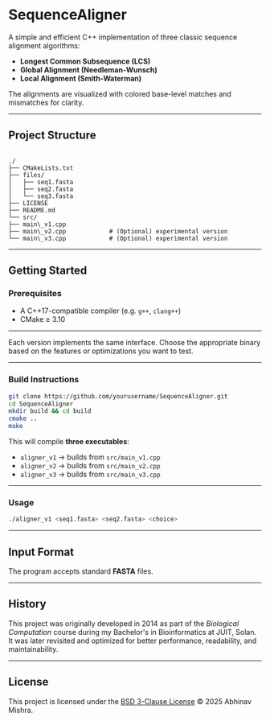 
# SequenceAligner

A simple and efficient C++ implementation of three classic sequence alignment algorithms:  
- **Longest Common Subsequence (LCS)**
- **Global Alignment (Needleman-Wunsch)**
- **Local Alignment (Smith-Waterman)**

The alignments are visualized with colored base-level matches and mismatches for clarity.

---

## Project Structure

```

./
├── CMakeLists.txt         
├── files/              
│   ├── seq1.fasta
│   ├── seq2.fasta
│   └── seq3.fasta
├── LICENSE      
├── README.md        
└── src/            
├── main\_v1.cpp   
├── main\_v2.cpp            # (Optional) experimental version
└── main\_v3.cpp            # (Optional) experimental version

````

---

## Getting Started

### Prerequisites

- A C++17-compatible compiler (e.g. `g++`, `clang++`)
- CMake ≥ 3.10

---

Each version implements the same interface. Choose the appropriate binary based on the features or optimizations you want to test.

---

### Build Instructions

```bash
git clone https://github.com/yourusername/SequenceAligner.git
cd SequenceAligner
mkdir build && cd build
cmake ..
make
```

This will compile **three executables**:

* `aligner_v1` → builds from `src/main_v1.cpp`
* `aligner_v2` → builds from `src/main_v2.cpp`
* `aligner_v3` → builds from `src/main_v3.cpp`

---

### Usage

```bash
./aligner_v1 <seq1.fasta> <seq2.fasta> <choice>
```

---

## Input Format

The program accepts standard **FASTA** files. 

---

## History

This project was originally developed in 2014 as part of the *Biological Computation* course during my Bachelor's in Bioinformatics at JUIT, Solan. It was later revisited and optimized for better performance, readability, and maintainability.

---

## License

This project is licensed under the [BSD 3-Clause License](./LICENSE) © 2025 Abhinav Mishra.